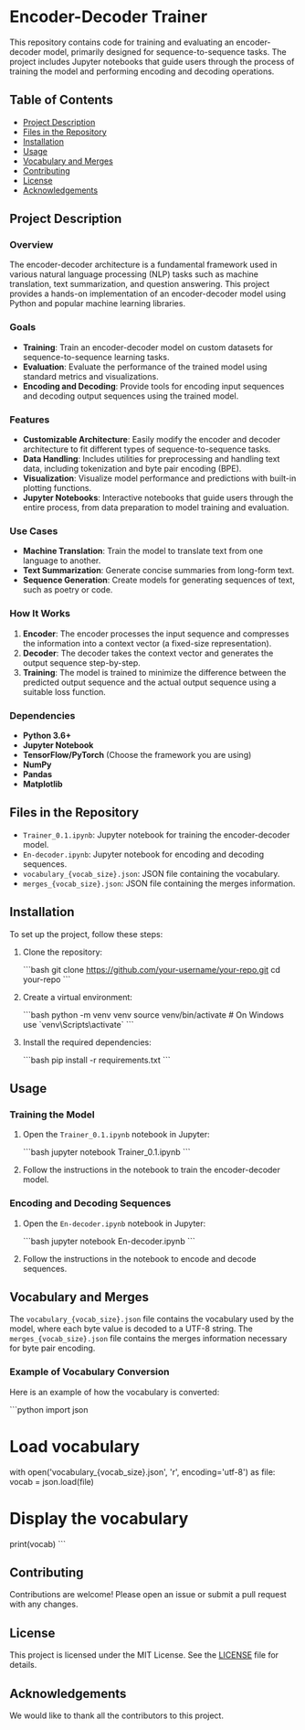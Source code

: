 # Encoder-Decoder Trainer

This repository contains code for training and evaluating an encoder-decoder model, primarily designed for sequence-to-sequence tasks. The project includes Jupyter notebooks that guide users through the process of training the model and performing encoding and decoding operations.

## Table of Contents

- [Project Description](#project-description)
- [Files in the Repository](#files-in-the-repository)
- [Installation](#installation)
- [Usage](#usage)
- [Vocabulary and Merges](#vocabulary-and-merges)
- [Contributing](#contributing)
- [License](#license)
- [Acknowledgements](#acknowledgements)

## Project Description

### Overview

The encoder-decoder architecture is a fundamental framework used in various natural language processing (NLP) tasks such as machine translation, text summarization, and question answering. This project provides a hands-on implementation of an encoder-decoder model using Python and popular machine learning libraries.

### Goals

- **Training**: Train an encoder-decoder model on custom datasets for sequence-to-sequence learning tasks.
- **Evaluation**: Evaluate the performance of the trained model using standard metrics and visualizations.
- **Encoding and Decoding**: Provide tools for encoding input sequences and decoding output sequences using the trained model.

### Features

- **Customizable Architecture**: Easily modify the encoder and decoder architecture to fit different types of sequence-to-sequence tasks.
- **Data Handling**: Includes utilities for preprocessing and handling text data, including tokenization and byte pair encoding (BPE).
- **Visualization**: Visualize model performance and predictions with built-in plotting functions.
- **Jupyter Notebooks**: Interactive notebooks that guide users through the entire process, from data preparation to model training and evaluation.

### Use Cases

- **Machine Translation**: Train the model to translate text from one language to another.
- **Text Summarization**: Generate concise summaries from long-form text.
- **Sequence Generation**: Create models for generating sequences of text, such as poetry or code.

### How It Works

1. **Encoder**: The encoder processes the input sequence and compresses the information into a context vector (a fixed-size representation).
2. **Decoder**: The decoder takes the context vector and generates the output sequence step-by-step.
3. **Training**: The model is trained to minimize the difference between the predicted output sequence and the actual output sequence using a suitable loss function.

### Dependencies

- **Python 3.6+**
- **Jupyter Notebook**
- **TensorFlow/PyTorch** (Choose the framework you are using)
- **NumPy**
- **Pandas**
- **Matplotlib**

## Files in the Repository

- `Trainer_0.1.ipynb`: Jupyter notebook for training the encoder-decoder model.
- `En-decoder.ipynb`: Jupyter notebook for encoding and decoding sequences.
- `vocabulary_{vocab_size}.json`: JSON file containing the vocabulary.
- `merges_{vocab_size}.json`: JSON file containing the merges information.

## Installation

To set up the project, follow these steps:

1. Clone the repository:

   \`\`\`bash
   git clone https://github.com/your-username/your-repo.git
   cd your-repo
   \`\`\`

2. Create a virtual environment:

   \`\`\`bash
   python -m venv venv
   source venv/bin/activate  # On Windows use \`venv\Scripts\activate\`
   \`\`\`

3. Install the required dependencies:

   \`\`\`bash
   pip install -r requirements.txt
   \`\`\`

## Usage

### Training the Model

1. Open the `Trainer_0.1.ipynb` notebook in Jupyter:

   \`\`\`bash
   jupyter notebook Trainer_0.1.ipynb
   \`\`\`

2. Follow the instructions in the notebook to train the encoder-decoder model.

### Encoding and Decoding Sequences

1. Open the `En-decoder.ipynb` notebook in Jupyter:

   \`\`\`bash
   jupyter notebook En-decoder.ipynb
   \`\`\`

2. Follow the instructions in the notebook to encode and decode sequences.

## Vocabulary and Merges

The `vocabulary_{vocab_size}.json` file contains the vocabulary used by the model, where each byte value is decoded to a UTF-8 string. The `merges_{vocab_size}.json` file contains the merges information necessary for byte pair encoding.

### Example of Vocabulary Conversion

Here is an example of how the vocabulary is converted:

\`\`\`python
import json

# Load vocabulary
with open('vocabulary_{vocab_size}.json', 'r', encoding='utf-8') as file:
    vocab = json.load(file)

# Display the vocabulary
print(vocab)
\`\`\`

## Contributing

Contributions are welcome! Please open an issue or submit a pull request with any changes.

## License

This project is licensed under the MIT License. See the [LICENSE](LICENSE) file for details.

## Acknowledgements

We would like to thank all the contributors to this project.
